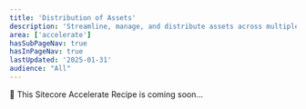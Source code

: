 ```yaml
---
title: 'Distribution of Assets'
description: 'Streamline, manage, and distribute assets across multiple channels'
area: ['accelerate']
hasSubPageNav: true
hasInPageNav: true
lastUpdated: '2025-01-31'
audience: "All"
---
```


🚀 This Sitecore Accelerate Recipe is coming soon...